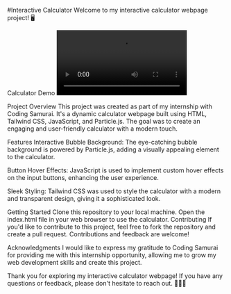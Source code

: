 #Interactive Calculator
Welcome to my interactive calculator webpage project! 🖥️

Calculator Demo
![Calculator Demo](https://github.com/Kaif-Shariff/CODINGSAMURAI/blob/main/Calc%20gif.mp4)

Project Overview
This project was created as part of my internship with Coding Samurai. It's a dynamic calculator webpage built using HTML, Tailwind CSS, JavaScript, and Particle.js. The goal was to create an engaging and user-friendly calculator with a modern touch.

Features
Interactive Bubble Background: The eye-catching bubble background is powered by Particle.js, adding a visually appealing element to the calculator.

Button Hover Effects: JavaScript is used to implement custom hover effects on the input buttons, enhancing the user experience.

Sleek Styling: Tailwind CSS was used to style the calculator with a modern and transparent design, giving it a sophisticated look.

Getting Started
Clone this repository to your local machine.
Open the index.html file in your web browser to use the calculator.
Contributing
If you'd like to contribute to this project, feel free to fork the repository and create a pull request. Contributions and feedback are welcome!

Acknowledgments
I would like to express my gratitude to Coding Samurai for providing me with this internship opportunity, allowing me to grow my web development skills and create this project.

Thank you for exploring my interactive calculator webpage! If you have any questions or feedback, please don't hesitate to reach out. 🚀👩‍💻
